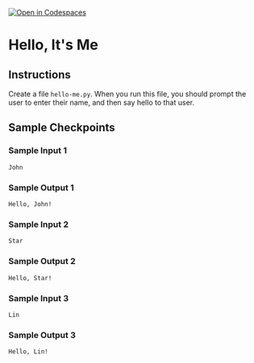 [![Open in Codespaces](https://classroom.github.com/assets/launch-codespace-2972f46106e565e64193e422d61a12cf1da4916b45550586e14ef0a7c637dd04.svg)](https://classroom.github.com/open-in-codespaces?assignment_repo_id=18413048)
# Hello, It's Me

## Instructions

Create a file `hello-me.py`. When you run this file, you should prompt the user to enter their name, and then say hello to that user.

## Sample Checkpoints

### Sample Input 1

```
John
```

### Sample Output 1

```
Hello, John!
```

### Sample Input 2

```
Star
```

### Sample Output 2

```
Hello, Star!
```

### Sample Input 3

```
Lin
```

### Sample Output 3

```
Hello, Lin!
```


